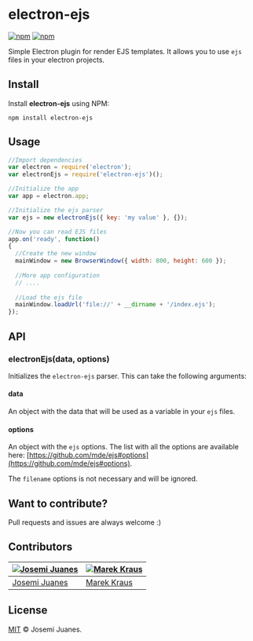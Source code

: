 # electron-ejs

[![npm](https://img.shields.io/npm/v/electron-ejs.svg?style=flat-square)](https://www.npmjs.com/package/electron-ejs)
[![npm](https://img.shields.io/npm/dt/electron-ejs.svg?style=flat-square)](https://www.npmjs.com/package/electron-ejs)

Simple Electron plugin for render EJS templates. It allows you to use `ejs` files in your electron projects.


## Install

Install **electron-ejs** using NPM:

```
npm install electron-ejs
```

## Usage

```javascript
//Import dependencies 
var electron = require('electron');
var electronEjs = require('electron-ejs')(); 

//Initialize the app 
var app = electron.app;

//Initialize the ejs parser 
var ejs = new electronEjs({ key: 'my value' }, {}); 

//Now you can read EJS files
app.on('ready', function()
{
  //Create the new window
  mainWindow = new BrowserWindow({ width: 800, height: 600 });
  
  //More app configuration
  // ....
  
  //Load the ejs file
  mainWindow.loadUrl('file://' + __dirname + '/index.ejs');
});
``` 

## API

### electronEjs(data, options)

Initializes the `electron-ejs` parser. This can take the following arguments: 

#### data 

An object with the data that will be used as a variable in your `ejs` files. 

#### options 

An object with the `ejs` options. The list with all the options are available here: [https://github.com/mde/ejs#options](https://github.com/mde/ejs#options). 

The `filename` options is not necessary and will be ignored.


## Want to contribute?

Pull requests and issues are always welcome :)

## Contributors

[![Josemi Juanes](https://avatars3.githubusercontent.com/u/5751201?v=3&s=100)](https://github.com/jmjuanes) | [![Marek Kraus](https://avatars3.githubusercontent.com/u/1665373?v=3&s=100)](https://github.com/gamelaster)
---|---
[Josemi Juanes](https://github.com/jmjuanes) | [Marek Kraus](https://github.com/gamelaster)


## License

[MIT](LICENSE) &copy; Josemi Juanes.
